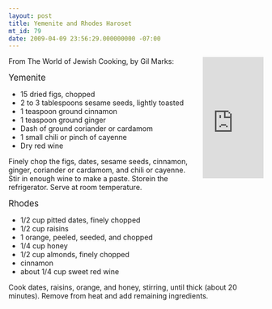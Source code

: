 ```yaml
---
layout: post
title: Yemenite and Rhodes Haroset
mt_id: 79
date: 2009-04-09 23:56:29.000000000 -07:00
---
```


<span style="float: right; margin: 0 0 20px 20px; display: inline;">
<iframe src="http://rcm.amazon.com/e/cm?t=thecorofaarst-20&amp;o=1&amp;p=8&amp;l=as1&amp;asins=0684835592&amp;md=10FE9736YVPPT7A0FBG2&amp;fc1=000000&amp;IS2=1&amp;lt1=_blank&amp;m=amazon&amp;lc1=0000FF&amp;bc1=000000&amp;bg1=FFFFFF&amp;f=ifr" style="width:120px;height:240px;" scrolling="no" marginwidth="0" marginheight="0" frameborder="0"></iframe>
</span>

From The World of Jewish Cooking, by Gil Marks:

<big>Yemenite</big>

* 15 dried figs, chopped
* 2 to 3 tablespoons sesame seeds, lightly toasted
* 1 teaspoon ground cinnamon
* 1 teaspoon ground ginger
* Dash of ground coriander or cardamom
* 1 small chili or pinch of cayenne
* Dry red wine

Finely chop the figs, dates, sesame seeds, cinnamon, ginger, coriander or
cardamom, and chili or cayenne. Stir in enough wine to make a paste. Storein
the refrigerator. Serve at room temperature.

<big>Rhodes</big>

* 1/2 cup pitted dates, finely chopped
* 1/2 cup raisins
* 1 orange, peeled, seeded, and chopped
* 1/4 cup honey
* 1/2 cup almonds, finely chopped
* cinnamon
* about 1/4 cup sweet red wine 

Cook dates, raisins, orange, and honey, stirring, until thick (about 20
minutes). Remove from heat and add remaining ingredients. 
